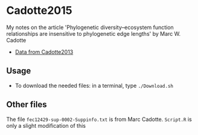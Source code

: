 # Cadotte2015
My notes on the article 'Phylogenetic diversity–ecosystem function relationships are insensitive to phylogenetic edge lengths' by Marc W. Cadotte

 * [Data from Cadotte2013](http://datadryad.org/resource/doi:10.5061/dryad.t80fp)

## Usage

 * To download the needed files: in a terminal, type `./Download.sh`



## Other files

The file `fec12429-sup-0002-Suppinfo.txt` is from Marc Cadotte.
`Script.R` is only a slight modification of this